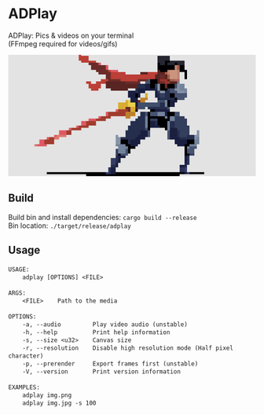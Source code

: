 # ADPlay
ADPlay: Pics & videos on your terminal  
(FFmpeg required for videos/gifs)

<p align="center">
  <img src="./demo.gif">
</p>

## Build
Build bin and install dependencies: `cargo build --release`  
Bin location: `./target/release/adplay`

## Usage
```
USAGE:
    adplay [OPTIONS] <FILE>

ARGS:
    <FILE>    Path to the media

OPTIONS:
    -a, --audio         Play video audio (unstable)
    -h, --help          Print help information
    -s, --size <u32>    Canvas size
    -r, --resolution    Disable high resolution mode (Half pixel character)
    -p, --prerender     Export frames first (unstable)
    -V, --version       Print version information

EXAMPLES: 
    adplay img.png
    adplay img.jpg -s 100
```

